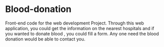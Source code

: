 # Blood-donation
Front-end code for the web development Project. Through this web application, you could get the information on the nearest hospitals and if you wanted to donate blood , you could fill a form. Any one need the blood donation would be able to contact you.
